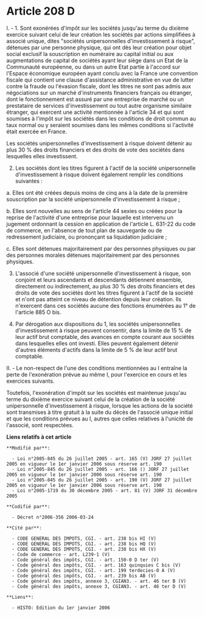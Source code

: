 # Article 208 D

I. - 1. Sont exonérées d'impôt sur les sociétés jusqu'au terme du dixième exercice suivant celui de leur création les
sociétés par actions simplifiées à associé unique, dites "sociétés unipersonnelles d'investissement à risque", détenues par
une personne physique, qui ont dès leur création pour objet social exclusif la souscription en numéraire au capital initial
ou aux augmentations de capital de sociétés ayant leur siège dans un Etat de la Communauté européenne, ou dans un autre Etat
partie à l'accord sur l'Espace économique européen ayant conclu avec la France une convention fiscale qui contient une clause
d'assistance administrative en vue de lutter contre la fraude ou l'évasion fiscale, dont les titres ne sont pas admis aux
négociations sur un marché d'instruments financiers français ou étranger, dont le fonctionnement est assuré par une
entreprise de marché ou un prestataire de services d'investissement ou tout autre organisme similaire étranger, qui exercent
une activité mentionnée à l'article 34 et qui sont soumises à l'impôt sur les sociétés dans les conditions de droit commun au
taux normal ou y seraient soumises dans les mêmes conditions si l'activité était exercée en France.

Les sociétés unipersonnelles d'investissement à risque doivent détenir au plus 30 % des droits financiers et des droits de
vote des sociétés dans lesquelles elles investissent.

2. Les sociétés dont les titres figurent à l'actif de la société unipersonnelle d'investissement à risque doivent également
remplir les conditions suivantes :

a. Elles ont été créées depuis moins de cinq ans à la date de la première souscription par la société unipersonnelle
d'investissement à risque ;

b. Elles sont nouvelles au sens de l'article 44 sexies ou créées pour la reprise de l'activité d'une entreprise pour laquelle
est intervenu un jugement ordonnant la cession en application de l'article L. 631-22 du code de commerce, en l'absence de
tout plan de sauvegarde ou de redressement judiciaire, ou prononçant sa liquidation judiciaire ;

c. Elles sont détenues majoritairement par des personnes physiques ou par des personnes morales détenues majoritairement par
des personnes physiques.

3. L'associé d'une société unipersonnelle d'investissement à risque, son conjoint et leurs ascendants et descendants
détiennent ensemble, directement ou indirectement, au plus 30 % des droits financiers et des droits de vote des sociétés dont
les titres figurent à l'actif de la société et n'ont pas atteint ce niveau de détention depuis leur création. Ils n'exercent
dans ces sociétés aucune des fonctions énumérées au 1° de l'article 885 O bis.

4. Par dérogation aux dispositions du 1, les sociétés unipersonnelles d'investissement à risque peuvent consentir, dans la
limite de 15 % de leur actif brut comptable, des avances en compte courant aux sociétés dans lesquelles elles ont investi.
Elles peuvent également détenir d'autres éléments d'actifs dans la limite de 5 % de leur actif brut comptable.

II. - Le non-respect de l'une des conditions mentionnées au I entraîne la perte de l'exonération prévue au même I, pour
l'exercice en cours et les exercices suivants.

Toutefois, l'exonération d'impôt sur les sociétés est maintenue jusqu'au terme du dixième exercice suivant celui de la
création de la société unipersonnelle d'investissement à risque, lorsque les actions de la société sont transmises à titre
gratuit à la suite du décès de l'associé unique initial et que les conditions prévues au I, autres que celles relatives à
l'unicité de l'associé, sont respectées.

**Liens relatifs à cet article**

	**Modifié par**:

	  - Loi n°2005-845 du 26 juillet 2005 - art. 165 (V) JORF 27 juillet 2005 en vigueur le 1er janvier 2006 sous réserve art. 190
	  - Loi n°2005-845 du 26 juillet 2005 - art. 166 () JORF 27 juillet 2005 en vigueur le 1er janvier 2006 sous réserve art. 190
	  - Loi n°2005-845 du 26 juillet 2005 - art. 190 (V) JORF 27 juillet 2005 en vigueur le 1er janvier 2006 sous réserve art. 190
	  - Loi n°2005-1719 du 30 décembre 2005 - art. 81 (V) JORF 31 décembre 2005

	**Codifié par**:

	  - Décret n°2006-356 2006-03-24

	**Cité par**:

	  - CODE GENERAL DES IMPOTS, CGI. - art. 238 bis HI (V)
	  - CODE GENERAL DES IMPOTS, CGI. - art. 238 bis HQ (V)
	  - CODE GENERAL DES IMPOTS, CGI. - art. 238 bis HX (V)
	  - Code de commerce - art. L239-1 (V)
	  - Code général des impôts, CGI. - art. 150-0 D ter (V)
	  - Code général des impôts, CGI. - art. 163 quinquies C bis (V)
	  - Code général des impôts, CGI. - art. 199 terdecies-0 A (V)
	  - Code général des impôts, CGI. - art. 239 bis AB (V)
	  - Code général des impôts, annexe 3, CGIAN3. - art. 46 ter B (V)
	  - Code général des impôts, annexe 3, CGIAN3. - art. 46 ter D (V)

	**Liens**:

	  - HISTO: Edition du 1er janvier 2006
